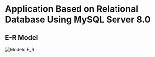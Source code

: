 # Application Based on Relational Database Using MySQL Server 8.0

## E-R Model 

![Modelo E_R](file:///C:/%23%20%20CURSOS2020/SQL%20Databases/MySQL%208.20/Sample%20DB/Modelo%20E-R%20Sakila%20Database%20DEC%202020.svg)
